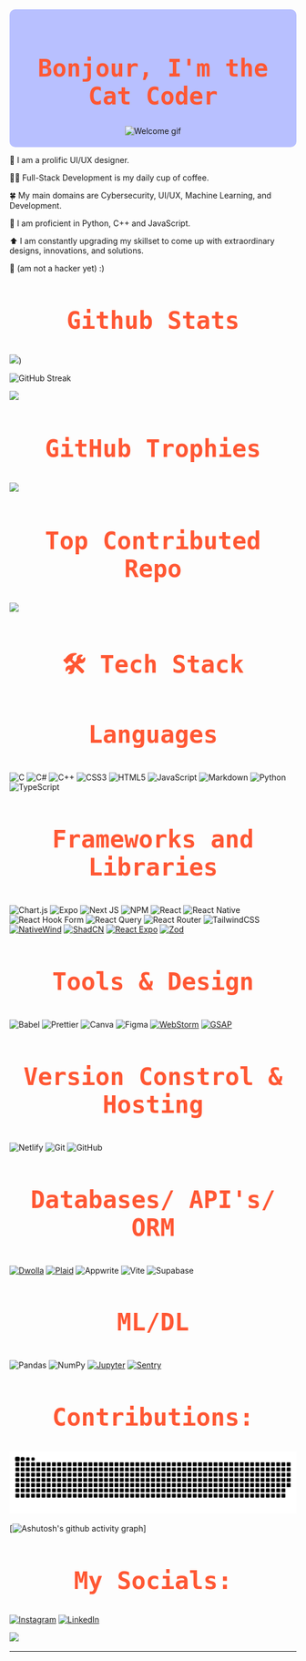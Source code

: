 <head>
  <link rel="preconnect" href="https://fonts.googleapis.com">
  <link rel="preconnect" href="https://fonts.gstatic.com" crossorigin>
  <link href="https://fonts.googleapis.com/css2?family=Inconsolata:wght@200..900&display=swap" rel="stylesheet">
</head>

<div align="center" style="background-color: #B8C0FF; padding: 20px; border-radius: 10px;">
  <h1 style="font-size: 3em; font-family: 'Inconsolata', monospace; color: #FF5733; text-align: center;">
    Bonjour, I'm the Cat Coder
  </h1>
  <img src="https://i.giphy.com/media/v1.Y2lkPTc5MGI3NjExbGpsbnBocnY3eTgycDVlb3JyYjNlcjNneTQ4NGhudG1vN240bjRmdCZlcD12MV9pbnRlcm5hbF9naWZfYnlfaWQmY3Q9Zw/bTVH8Xo4Wo0alEs2fW/giphy.gif" width="650" height="300" alt="Welcome gif">
</div>

🎨 I am a prolific UI/UX designer.

🧑‍💻 Full-Stack Development is my daily cup of coffee.

🍀 My main domains are Cybersecurity, UI/UX, Machine Learning, and Development.

🐍 I am proficient in Python, C++ and JavaScript.

⬆️ I am constantly upgrading my skillset to come up with extraordinary designs, innovations, and solutions.

🌟 (am not a hacker yet) :)

<h2 style="font-size: 3em; font-family: 'Inconsolata', monospace; color: #FF5733; text-align: center;">
  Github Stats
</h2>

![](https://github-readme-stats.vercel.app/api?username=aditisahu1234&theme=tokyonight&hide_border=false&include_all_commits=true&count_private=true))<br/>


![GitHub Streak](https://github-readme-streak-stats.herokuapp.com/?user=aditisahu1234&theme=tokyonight&hide_border=false&cache_seconds=1800)<br/>

![](https://github-readme-stats.vercel.app/api/top-langs/?username=aditisahu1234&theme=tokyonight&hide_border=false&include_all_commits=true&count_private=true&layout=compact)


<h2 style="font-size: 3em; font-family: 'Inconsolata', monospace; color: #FF5733; text-align: center;">
  GitHub Trophies
</h2>

![](https://github-profile-trophy.vercel.app/?username=aditisahu1234&theme=radical&no-frame=false&no-bg=false&margin-w=4)

<h2 style="font-size: 3em; font-family: 'Inconsolata', monospace; color: #FF5733; text-align: center;">
   Top Contributed Repo
</h2>

![](https://github-contributor-stats.vercel.app/api?username=aditisahu1234&limit=5&theme=calm_pink&combine_all_yearly_contributions=true)

<!--![Total Contributions](https://github-readme-stats.vercel.app/api?username=aditisahu1234&show_icons=true&count_private=true&hide=prs&theme=radical)

![GitHub Streak](https://github-readme-streak-stats.herokuapp.com/?user=aditisahu1234&theme=radical)

![Top Languages](https://github-readme-stats.vercel.app/api/top-langs/?username=aditisahu1234&layout=compact&theme=radical)-->

<h2 style="font-size: 3em; font-family: 'Inconsolata', monospace; color: #FF5733; text-align: center;">
  🛠️ Tech Stack
</h2>

<h3 style="font-size: 3em; font-family: 'Inconsolata', monospace; color: #FF5733; text-align: center;">
  Languages
</h3>

![C](https://img.shields.io/badge/c-%2300599C.svg?style=for-the-badge&logo=c&logoColor=white) 
![C#](https://img.shields.io/badge/c%23-%23239120.svg?style=for-the-badge&logo=csharp&logoColor=white) 
![C++](https://img.shields.io/badge/c++-%2300599C.svg?style=for-the-badge&logo=c%2B%2B&logoColor=white) 
![CSS3](https://img.shields.io/badge/css3-%231572B6.svg?style=for-the-badge&logo=css3&logoColor=white) 
![HTML5](https://img.shields.io/badge/html5-%23E34F26.svg?style=for-the-badge&logo=html5&logoColor=white) 
![JavaScript](https://img.shields.io/badge/javascript-%23323330.svg?style=for-the-badge&logo=javascript&logoColor=%23F7DF1E) 
![Markdown](https://img.shields.io/badge/markdown-%23000000.svg?style=for-the-badge&logo=markdown&logoColor=white) 
![Python](https://img.shields.io/badge/python-3670A0?style=for-the-badge&logo=python&logoColor=ffdd54) 
![TypeScript](https://img.shields.io/badge/typescript-%23007ACC.svg?style=for-the-badge&logo=typescript&logoColor=white)

<!--
[![XML](https://img.shields.io/badge/XML-FF8C00?style=flat&logo=xml&logoColor=white)](https://www.w3.org/XML/)-->

<h3 style="font-size: 3em; font-family: 'Inconsolata', monospace; color: #FF5733; text-align: center;">
  Frameworks and Libraries
</h3>

 ![Chart.js](https://img.shields.io/badge/chart.js-F5788D.svg?style=for-the-badge&logo=chart.js&logoColor=white) 
 ![Expo](https://img.shields.io/badge/expo-1C1E24?style=for-the-badge&logo=expo&logoColor=#D04A37) 
 ![Next JS](https://img.shields.io/badge/Next-black?style=for-the-badge&logo=next.js&logoColor=white) 
 ![NPM](https://img.shields.io/badge/NPM-%23CB3837.svg?style=for-the-badge&logo=npm&logoColor=white) 
 ![React](https://img.shields.io/badge/react-%2320232a.svg?style=for-the-badge&logo=react&logoColor=%2361DAFB)
 ![React Native](https://img.shields.io/badge/react_native-%2320232a.svg?style=for-the-badge&logo=react&logoColor=%2361DAFB) 
 ![React Hook Form](https://img.shields.io/badge/React%20Hook%20Form-%23EC5990.svg?style=for-the-badge&logo=reacthookform&logoColor=white) 
 ![React Query](https://img.shields.io/badge/-React%20Query-FF4154?style=for-the-badge&logo=react%20query&logoColor=white) 
 ![React Router](https://img.shields.io/badge/React_Router-CA4245?style=for-the-badge&logo=react-router&logoColor=white) 
 ![TailwindCSS](https://img.shields.io/badge/tailwindcss-%2338B2AC.svg?style=for-the-badge&logo=tailwind-css&logoColor=white) 
[![NativeWind](https://img.shields.io/badge/NativeWind-61DAFB?style=flat&logo=react&logoColor=black)](https://www.nativewind.dev/)
[![ShadCN](https://img.shields.io/badge/ShadCN-000000?style=flat&logo=github&logoColor=white)](https://github.com/shadcn/ui)
 [![React Expo](https://img.shields.io/badge/Expo-000020?style=flat&logo=expo&logoColor=white)](https://expo.dev/)
 [![Zod](https://img.shields.io/badge/Zod-2C7B76?style=flat&logo=typescript&logoColor=white)](https://zod.dev/)
 
<!--![React](https://img.shields.io/badge/React-61DAFB?style=flat&logo=react&logoColor=black)
![Next.js](https://img.shields.io/badge/Next.js-000000?style=flat&logo=next.js&logoColor=white)
[![TailwindCSS](https://img.shields.io/badge/TailwindCSS-06B6D4?style=flat&logo=tailwind-css&logoColor=white)](https://tailwindcss.com/)

[![React Native](https://img.shields.io/badge/React_Native-20232A?style=flat&logo=react&logoColor=61DAFB)](https://reactnative.dev/)
[![React Expo](https://img.shields.io/badge/Expo-000020?style=flat&logo=expo&logoColor=white)](https://expo.dev/)
[![npm](https://img.shields.io/badge/npm-CB3837?style=flat&logo=npm&logoColor=white)](https://www.npmjs.com/)-->


<h3 style="font-size: 3em; font-family: 'Inconsolata', monospace; color: #FF5733; text-align: center;">
  Tools & Design
</h3>

![Babel](https://img.shields.io/badge/Babel-F9DC3e?style=for-the-badge&logo=babel&logoColor=black)
![Prettier](https://img.shields.io/badge/prettier-%23F7B93E.svg?style=for-the-badge&logo=prettier&logoColor=black)
![Canva](https://img.shields.io/badge/Canva-%2300C4CC.svg?style=for-the-badge&logo=Canva&logoColor=white) 
![Figma](https://img.shields.io/badge/figma-%23F24E1E.svg?style=for-the-badge&logo=figma&logoColor=white) 
[![WebStorm](https://img.shields.io/badge/WebStorm-000000?style=flat&logo=jetbrains&logoColor=white)](https://www.jetbrains.com/webstorm/)
[![GSAP](https://img.shields.io/badge/GSAP-88CE02?style=flat&logo=greensock&logoColor=white)](https://greensock.com/)
<!--[![Vite](https://img.shields.io/badge/Vite-646CFF?style=flat&logo=vite&logoColor=white)](https://vitejs.dev/)-->


<h3 style="font-size: 3em; font-family: 'Inconsolata', monospace; color: #FF5733; text-align: center;">
  Version Constrol & Hosting
</h3>

 ![Netlify](https://img.shields.io/badge/netlify-%23000000.svg?style=for-the-badge&logo=netlify&logoColor=#00C7B7)
  ![Git](https://img.shields.io/badge/git-%23F05033.svg?style=for-the-badge&logo=git&logoColor=white) 
  ![GitHub](https://img.shields.io/badge/github-%23121011.svg?style=for-the-badge&logo=github&logoColor=white)
<!--
[![Vercel](https://img.shields.io/badge/Vercel-000000?style=flat&logo=vercel&logoColor=white)](https://vercel.com/)-->

<h3 style="font-size: 3em; font-family: 'Inconsolata', monospace; color: #FF5733; text-align: center;">
  Databases/ API's/ ORM
</h3>

[![Dwolla](https://img.shields.io/badge/Dwolla-00B1B2?style=flat&logo=dwolla&logoColor=white)](https://www.dwolla.com/)
[![Plaid](https://img.shields.io/badge/Plaid-3D6B72?style=flat&logo=plaid&logoColor=white)](https://plaid.com/)
![Appwrite](https://img.shields.io/badge/Appwrite-%23FD366E.svg?style=for-the-badge&logo=appwrite&logoColor=white)
![Vite](https://img.shields.io/badge/vite-%23646CFF.svg?style=for-the-badge&logo=vite&logoColor=white) 
![Supabase](https://img.shields.io/badge/Supabase-3ECF8E?style=for-the-badge&logo=supabase&logoColor=white)

<h3 style="font-size: 3em; font-family: 'Inconsolata', monospace; color: #FF5733; text-align: center;">
  ML/DL
</h3>

![Pandas](https://img.shields.io/badge/pandas-%23150458.svg?style=for-the-badge&logo=pandas&logoColor=white) 
![NumPy](https://img.shields.io/badge/numpy-%23013243.svg?style=for-the-badge&logo=numpy&logoColor=white)
[![Jupyter](https://img.shields.io/badge/Jupyter-F37626?style=flat&logo=jupyter&logoColor=white)](https://jupyter.org/)
[![Sentry](https://img.shields.io/badge/Sentry-362D59?style=flat&logo=sentry&logoColor=white)](https://sentry.io/)

<h2 style="font-size: 3em; font-family: 'Inconsolata', monospace; color: #FF5733; text-align: center;">
  Contributions:
</h2>
<picture>
  <source media="(prefers-color-scheme: dark)" srcset="https://raw.githubusercontent.com/aditisahu1234/aditisahu1234/output/github-snake-dark.svg" />
  <source media="(prefers-color-scheme: light)" srcset="https://raw.githubusercontent.com/aditisahu1234/aditisahu1234/output/github-snake.svg" />
  <img alt="github-snake" src="https://raw.githubusercontent.com/aditisahu1234/aditisahu1234/output/github-snake.svg" />
</picture>

<!--[![Pandas](https://img.shields.io/badge/Pandas-150458?style=flat&logo=pandas&logoColor=white)](https://pandas.pydata.org/)
[![Chart.js](https://img.shields.io/badge/Chart.js-FE3B00?style=flat&logo=chart.js&logoColor=white)](https://www.chartjs.org/)
[![NumPy](https://img.shields.io/badge/NumPy-013243?style=flat&logo=numpy&logoColor=white)](https://numpy.org/)-->


[![Ashutosh's github activity graph](https://github-readme-activity-graph.vercel.app/graph?username=aditisahu1234&bg_color=282024&color=5a9e4c&line=4c9e5d&point=3e413f&area=true&hide_border=true)]

<h2 style="font-size: 3em; font-family: 'Inconsolata', monospace; color: #FF5733; text-align: center;">
  My Socials:
</h2>

[![Instagram](https://img.shields.io/badge/Instagram-%23E4405F.svg?logo=Instagram&logoColor=white)](https://instagram.com/aditisahumeowmeow) [![LinkedIn](https://img.shields.io/badge/LinkedIn-%230077B5.svg?logo=linkedin&logoColor=white)](https://linkedin.com/in/aditi-sahu-developer) 

[![](https://visitcount.itsvg.in/api?id=aditisahu1234&icon=2&color=9)](https://visitcount.itsvg.in)



<!--
**aditisahu1234/aditisahu1234** is a ✨ _special_ ✨ repository because its `README.md` (this file) appears on your GitHub profile.

Here are some ideas to get you started:

- 🔭 I’m currently working on ...
- 🌱 I’m currently learning ...
- 👯 I’m looking to collaborate on ...
- 🤔 I’m looking for help with ...
- 💬 Ask me about ...
- 📫 How to reach me: ...
- 😄 Pronouns: ...
- ⚡ Fun fact: ...
-->






  




---



